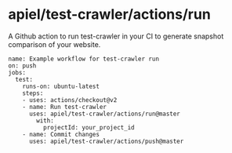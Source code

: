 # apiel/test-crawler/actions/run

A Github action to run test-crawler in your CI to generate snapshot comparison of your website.

```
name: Example workflow for test-crawler run
on: push
jobs:
  test:
    runs-on: ubuntu-latest
    steps:
    - uses: actions/checkout@v2
    - name: Run test-crawler
      uses: apiel/test-crawler/actions/run@master
        with:
          projectId: your_project_id
    - name: Commit changes
      uses: apiel/test-crawler/actions/push@master
```